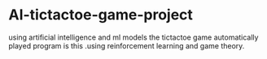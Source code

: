 # AI-tictactoe-game-project
using artificial intelligence and ml models the tictactoe game automatically played program is this .using reinforcement learning and game theory. 
